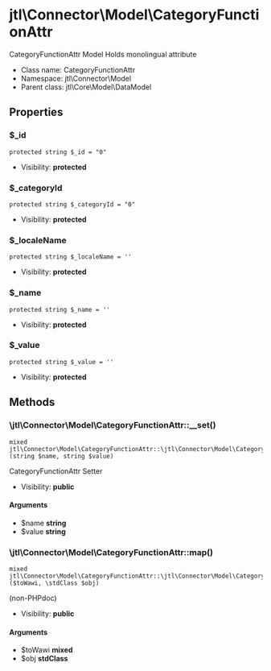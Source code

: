 jtl\Connector\Model\CategoryFunctionAttr
===============

CategoryFunctionAttr Model
Holds monolingual attribute




* Class name: CategoryFunctionAttr
* Namespace: jtl\Connector\Model
* Parent class: jtl\Core\Model\DataModel





Properties
----------


### $_id

```
protected string $_id = "0"
```





* Visibility: **protected**


### $_categoryId

```
protected string $_categoryId = "0"
```





* Visibility: **protected**


### $_localeName

```
protected string $_localeName = ''
```





* Visibility: **protected**


### $_name

```
protected string $_name = ''
```





* Visibility: **protected**


### $_value

```
protected string $_value = ''
```





* Visibility: **protected**


Methods
-------


### \jtl\Connector\Model\CategoryFunctionAttr::__set()

```
mixed jtl\Connector\Model\CategoryFunctionAttr::\jtl\Connector\Model\CategoryFunctionAttr::__set()(string $name, string $value)
```

CategoryFunctionAttr Setter



* Visibility: **public**

#### Arguments

* $name **string**
* $value **string**



### \jtl\Connector\Model\CategoryFunctionAttr::map()

```
mixed jtl\Connector\Model\CategoryFunctionAttr::\jtl\Connector\Model\CategoryFunctionAttr::map()($toWawi, \stdClass $obj)
```

(non-PHPdoc)



* Visibility: **public**

#### Arguments

* $toWawi **mixed**
* $obj **stdClass**


